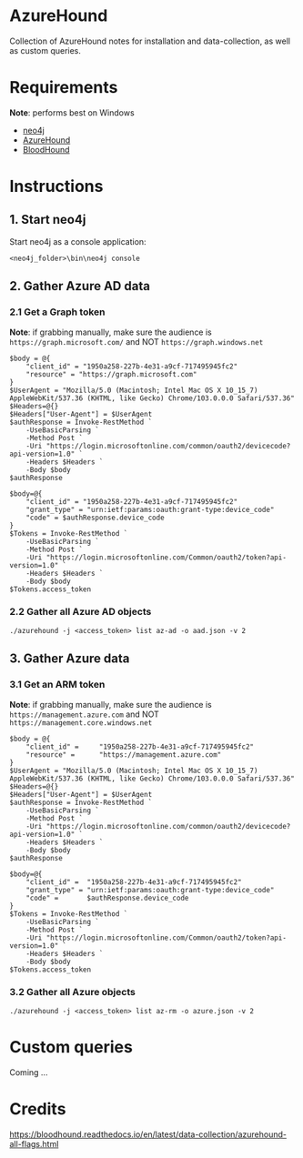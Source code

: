 # AzureHound

Collection of AzureHound notes for installation and data-collection, as well as custom queries.

# Requirements

**Note**: performs best on Windows

- [neo4j](https://neo4j.com/download-center/#community)
- [AzureHound](https://github.com/bloodhoundad/azurehound/releases)
- [BloodHound](https://github.com/BloodHoundAD/BloodHound/releases)


# Instructions

## 1. Start neo4j

Start neo4j as a console application:

```shell
<neo4j_folder>\bin\neo4j console
```


## 2. Gather Azure AD data

### 2.1 Get a Graph token

**Note**: if grabbing manually, make sure the audience is `https://graph.microsoft.com/` and NOT `https://graph.windows.net`

```shell
$body = @{
    "client_id" = "1950a258-227b-4e31-a9cf-717495945fc2"
    "resource" = "https://graph.microsoft.com"
}
$UserAgent = "Mozilla/5.0 (Macintosh; Intel Mac OS X 10_15_7) AppleWebKit/537.36 (KHTML, like Gecko) Chrome/103.0.0.0 Safari/537.36"
$Headers=@{}
$Headers["User-Agent"] = $UserAgent
$authResponse = Invoke-RestMethod `
    -UseBasicParsing `
    -Method Post `
    -Uri "https://login.microsoftonline.com/common/oauth2/devicecode?api-version=1.0" `
    -Headers $Headers `
    -Body $body
$authResponse
```

```shell
$body=@{
    "client_id" = "1950a258-227b-4e31-a9cf-717495945fc2"
    "grant_type" = "urn:ietf:params:oauth:grant-type:device_code"
    "code" = $authResponse.device_code
}
$Tokens = Invoke-RestMethod `
    -UseBasicParsing `
    -Method Post `
    -Uri "https://login.microsoftonline.com/Common/oauth2/token?api-version=1.0" `
    -Headers $Headers `
    -Body $body
$Tokens.access_token
```

### 2.2 Gather all Azure AD objects

```shell
./azurehound -j <access_token> list az-ad -o aad.json -v 2
```


## 3. Gather Azure data

### 3.1 Get an ARM token

**Note**: if grabbing manually, make sure the audience is `https://management.azure.com` and NOT `https://management.core.windows.net`

```shell
$body = @{
    "client_id" =     "1950a258-227b-4e31-a9cf-717495945fc2"
    "resource" =      "https://management.azure.com"
}
$UserAgent = "Mozilla/5.0 (Macintosh; Intel Mac OS X 10_15_7) AppleWebKit/537.36 (KHTML, like Gecko) Chrome/103.0.0.0 Safari/537.36"
$Headers=@{}
$Headers["User-Agent"] = $UserAgent
$authResponse = Invoke-RestMethod `
    -UseBasicParsing `
    -Method Post `
    -Uri "https://login.microsoftonline.com/common/oauth2/devicecode?api-version=1.0" `
    -Headers $Headers `
    -Body $body
$authResponse
```

```shell
$body=@{
    "client_id" =  "1950a258-227b-4e31-a9cf-717495945fc2"
    "grant_type" = "urn:ietf:params:oauth:grant-type:device_code"
    "code" =       $authResponse.device_code
}
$Tokens = Invoke-RestMethod `
    -UseBasicParsing `
    -Method Post `
    -Uri "https://login.microsoftonline.com/Common/oauth2/token?api-version=1.0" `
    -Headers $Headers `
    -Body $body
$Tokens.access_token
```

### 3.2 Gather all Azure objects
```shell
./azurehound -j <access_token> list az-rm -o azure.json -v 2
```

# Custom queries

Coming ...

# Credits

https://bloodhound.readthedocs.io/en/latest/data-collection/azurehound-all-flags.html
